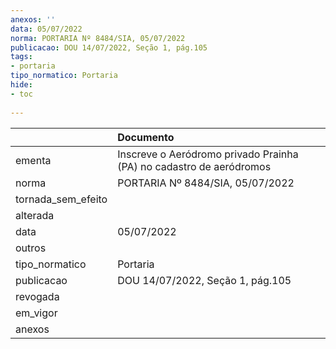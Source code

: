 ```yaml
---
anexos: ''
data: 05/07/2022
norma: PORTARIA Nº 8484/SIA, 05/07/2022
publicacao: DOU 14/07/2022, Seção 1, pág.105
tags:
- portaria
tipo_normatico: Portaria
hide: 
- toc 
 
---
```


|                    | Documento                                                           |
|:-------------------|:--------------------------------------------------------------------|
| ementa             | Inscreve o Aeródromo privado Prainha (PA) no cadastro de aeródromos |
| norma              | PORTARIA Nº 8484/SIA, 05/07/2022                                    |
| tornada_sem_efeito |                                                                     |
| alterada           |                                                                     |
| data               | 05/07/2022                                                          |
| outros             |                                                                     |
| tipo_normatico     | Portaria                                                            |
| publicacao         | DOU 14/07/2022, Seção 1, pág.105                                    |
| revogada           |                                                                     |
| em_vigor           |                                                                     |
| anexos             |                                                                     |
